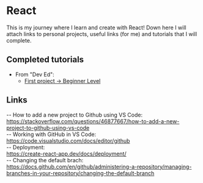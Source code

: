 # React

This is my journey where I learn and create with React! Down here I will attach links to personal projects, useful links (for me) and tutorials that I will complete.


## Completed tutorials
<ul>
    <li>From "Dev Ed":
        <ul>
            <li>
                <a href="https://github.com/913AliceHincu/projectreact">
                    First project -> Beginner Level
                </a>
            </li>
        </ul>
    </li>
</ul>

## Links
-- How to add a new project to Github using VS Code: \
https://stackoverflow.com/questions/46877667/how-to-add-a-new-project-to-github-using-vs-code \
-- Working with GitHub in VS Code: \
https://code.visualstudio.com/docs/editor/github \
-- Deployment: \
https://create-react-app.dev/docs/deployment/ \
-- Changing the default brach: \
https://docs.github.com/en/github/administering-a-repository/managing-branches-in-your-repository/changing-the-default-branch
